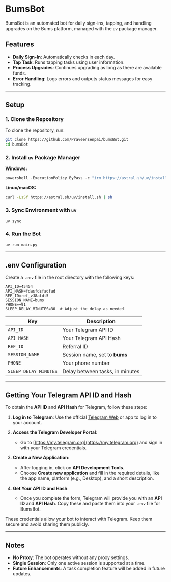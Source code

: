 # BumsBot

BumsBot is an automated bot for daily sign-ins, tapping, and handling upgrades on the Bums platform, managed with the `uv` package manager.

## Features

- **Daily Sign-In**: Automatically checks in each day.
- **Tap Task**: Runs tapping tasks using user information.
- **Process Upgrades**: Continues upgrading as long as there are available funds.
- **Error Handling**: Logs errors and outputs status messages for easy tracking.

---

## Setup

### 1. Clone the Repository

To clone the repository, run:

```bash
git clone https://github.com/Praveensenpai/bumsBot.git
cd bumsBot
```

### 2. Install `uv` Package Manager

**Windows:**

```powershell
powershell -ExecutionPolicy ByPass -c "irm https://astral.sh/uv/install.ps1 | iex"
```

**Linux/macOS:**

```bash
curl -LsSf https://astral.sh/uv/install.sh | sh
```

### 3. Sync Environment with `uv`

```bash
uv sync
```

### 4. Run the Bot

```bash
uv run main.py
```

---

## .env Configuration

Create a `.env` file in the root directory with the following keys:

```plaintext
API_ID=45454
API_HASH=fdasfdsfadfad
REF_ID=ref_vJ8atdt5
SESSION_NAME=bums
PHONE=+91
SLEEP_DELAY_MINUTES=30  # Adjust the delay as needed
```

| Key                   | Description                     |
| --------------------- | ------------------------------- |
| `API_ID`              | Your Telegram API ID            |
| `API_HASH`            | Your Telegram API Hash          |
| `REF_ID`              | Referral ID                     |
| `SESSION_NAME`        | Session name, set to **bums**   |
| `PHONE`               | Your phone number               |
| `SLEEP_DELAY_MINUTES` | Delay between tasks, in minutes |

---

## Getting Your Telegram API ID and Hash

To obtain the **API ID** and **API Hash** for Telegram, follow these steps:

1. **Log in to Telegram**: Use the official [Telegram Web](https://web.telegram.org/) or app to log in to your account.

2. **Access the Telegram Developer Portal**:

   - Go to [https://my.telegram.org](https://my.telegram.org) and sign in with your Telegram credentials.

3. **Create a New Application**:

   - After logging in, click on **API Development Tools**.
   - Choose **Create new application** and fill in the required details, like the app name, platform (e.g., Desktop), and a short description.

4. **Get Your API ID and Hash**:
   - Once you complete the form, Telegram will provide you with an **API ID** and **API Hash**. Copy these and paste them into your `.env` file for BumsBot.

These credentials allow your bot to interact with Telegram. Keep them secure and avoid sharing them publicly.

---

## Notes

- **No Proxy**: The bot operates without any proxy settings.
- **Single Session**: Only one active session is supported at a time.
- **Future Enhancements**: A task completion feature will be added in future updates.
